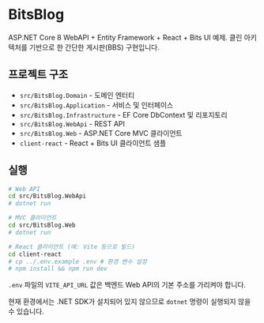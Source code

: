 # BitsBlog

ASP.NET Core 8 WebAPI + Entity Framework + React + Bits UI 예제. 클린 아키텍처를 기반으로 한 간단한 게시판(BBS) 구현입니다.

## 프로젝트 구조

- `src/BitsBlog.Domain` - 도메인 엔터티
- `src/BitsBlog.Application` - 서비스 및 인터페이스
- `src/BitsBlog.Infrastructure` - EF Core DbContext 및 리포지토리
- `src/BitsBlog.WebApi` - REST API
- `src/BitsBlog.Web` - ASP.NET Core MVC 클라이언트
- `client-react` - React + Bits UI 클라이언트 샘플

## 실행

```bash
# Web API
cd src/BitsBlog.WebApi
# dotnet run

# MVC 클라이언트
cd src/BitsBlog.Web
# dotnet run

# React 클라이언트 (예: Vite 등으로 빌드)
cd client-react
# cp ../.env.example .env # 환경 변수 설정
# npm install && npm run dev
```

`.env` 파일의 `VITE_API_URL` 값은 백엔드 Web API의 기본 주소를 가리켜야 합니다.

현재 환경에서는 .NET SDK가 설치되어 있지 않으므로 `dotnet` 명령이 실행되지 않을 수 있습니다.
